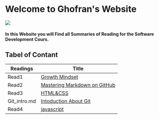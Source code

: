 # Welcome to Ghofran's Website
![](https://encrypted-tbn0.gstatic.com/images?q=tbn:ANd9GcQ7GuRWxXVeA3i83C6MbKg8z3mW2ljc7prhvQ&usqp=CAU)

#### In this Website you will Find all Summaries of Reading for the Software Development Cours.

## Tabel of Contant
|Readings                 |Title                                                                              |
|-------------------------|-----------------------------------------------------------------------------------|
|Read1                    |[Growth Mindset](https://ghofrandayyat.github.io/reading-notes/read1)              |
|Read2                    |[Mastering Markdown on GitHub](https://ghofrandayyat.github.io/reading-notes/read2)|
|Read3                    | [HTML&CSS](https://ghofrandayyat.github.io/reading-notes/read3)                   |
|Git_intro.md             |[Intoduction About Git](https://ghofrandayyat.github.io/reading-notes/Git_intro)   |
|Read4                    |[javascript](https://ghofrandayyat.github.io/reading-notes/read4)                  |


